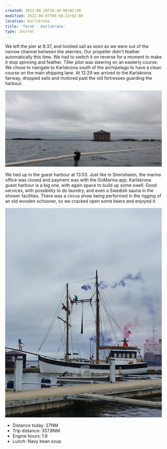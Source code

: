 ```yaml
---
created: 2021-08-28T18:48:08+02:00
modified: 2022-04-07T09:50:22+02:00
location: Karlskrona
title: 'Tarnö - Karlskrona'
type: Journal
---
```


We left the pier at 8:37, and hoisted sail as soon as we were out of the narrow channel between the skerries.
Our propeller didn't feather automatically this time. We had to switch it on reverse for a moment to make it stop spinning and feather.
Tiller pilot was steering on an easterly course. We chose to navigate to Karlskrona south of the archipelago to have a clean course on the main shipping lane.
At 12:29 we arrived to the Karlskrona fairway, dropped sails and motored past the old fortresses guarding the harbour.

![Godnatt](../2022/6dcc3ae8860f9abaa735fb72e4a1f96a.jpg) 

We tied up in the guest harbour at 13:53. Just like in Simrishamn, the marina office was closed and payment was with the GoMarina app.
Karlskrona guest harbour is a big one, with again space to build up some swell. Good services, with possibility to do laundry, and even a Swedish sauna in the shower facilities.
There was a circus show being performed in the rigging of an old wooden schooner, so we cracked open some beers and enjoyed it.

![Boat circus](../2021/d74093939802ab574df023fb7ab493d6.jpg) 


* Distance today: 27NM
* Trip distance: 357.8NM
* Engine hours: 1.8
* Lunch: Navy bean soup
